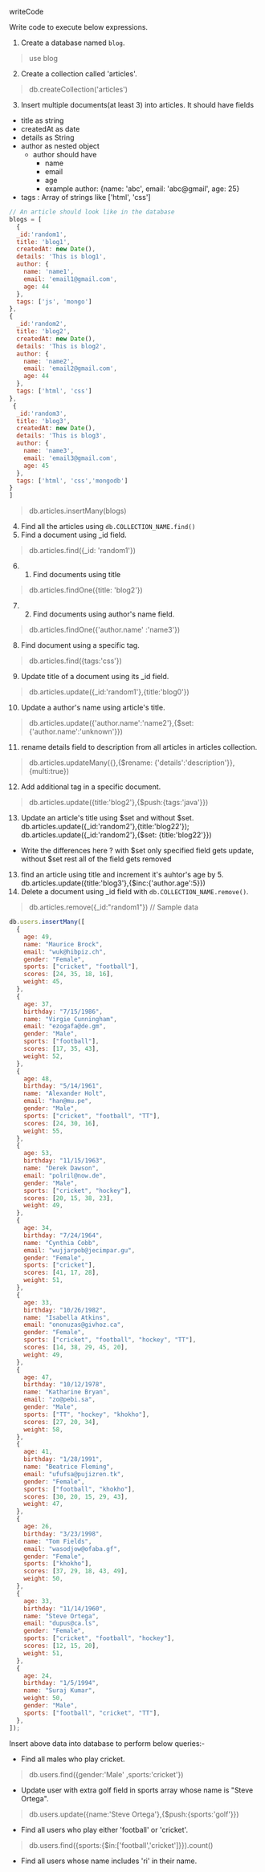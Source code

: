 writeCode

Write code to execute below expressions.

1. Create a database named `blog`.
> use blog
2. Create a collection called 'articles'.
> db.createCollection('articles')
3. Insert multiple documents(at least 3) into articles. It should have fields
- title as string
- createdAt as date
- details as String
- author as nested object
  - author should have
    - name
    - email
    - age
    - example author: {name: 'abc', email: 'abc@gmail', age: 25}
- tags : Array of strings like ['html', 'css']

```js
// An article should look like in the database
blogs = [
  {
  _id:'random1',
  title: 'blog1',
  createdAt: new Date(),
  details: 'This is blog1',
  author: {
    name: 'name1',
    email: 'email1@gmail.com',
    age: 44
  },
  tags: ['js', 'mongo']
},
{
  _id:'random2',
  title: 'blog2',
  createdAt: new Date(),
  details: 'This is blog2',
  author: {
    name: 'name2',
    email: 'email2@gmail.com',
    age: 44
  },
  tags: ['html', 'css']
},
 {
  _id:'random3',
  title: 'blog3',
  createdAt: new Date(),
  details: 'This is blog3',
  author: {
    name: 'name3',
    email: 'email3@gmail.com',
    age: 45
  },
  tags: ['html', 'css','mongodb']
}
]
```
> db.articles.insertMany(blogs)
4. Find all the articles using `db.COLLECTION_NAME.find()`
5. Find a document using \_id field.
> db.articles.find({_id: 'random1'})
6. 1. Find documents using title
> db.articles.findOne({title: 'blog2'})
7. 2. Find documents using author's name field.
> db.articles.findOne({'author.name' :'name3'})
8. Find document using a specific tag.
> db.articles.find({tags:'css'})
9. Update title of a document using its \_id field.
> db.articles.update({_id:'random1'},{title:'blog0'})
10. Update a author's name using article's title.
>  db.articles.update({'author.name':'name2'},{$set:{'author.name':'unknown'}})
11. rename details field to description from all articles in articles collection.
> db.articles.updateMany({},{$rename: {'details':'description'}}, {multi:true})
12. Add additional tag in a specific document.  
> db.articles.update({title:'blog2'},{$push:{tags:'java'}})
13. Update an article's title using $set and without $set.
db.articles.update({_id:'random2'},{title:'blog22'});
db.articles.update({_id:'random2'},{$set: {title:'blog22'}})
- Write the differences here ?
with $set only specified field gets update, without $set rest all of the field gets removed
13. find an article using title and increment it's auhtor's age by 5.
db.articles.update({title:'blog3'},{$inc:{'author.age':5}})
14. Delete a document using \_id field with `db.COLLECTION_NAME.remove()`.
> db.articles.remove({_id:"random1"})
// Sample data

```js
db.users.insertMany([
  {
    age: 49,
    name: "Maurice Brock",
    email: "wuk@hibpiz.ch",
    gender: "Female",
    sports: ["cricket", "football"],
    scores: [24, 35, 18, 16],
    weight: 45,
  },
  {
    age: 37,
    birthday: "7/15/1986",
    name: "Virgie Cunningham",
    email: "ezogafa@de.gm",
    gender: "Male",
    sports: ["football"],
    scores: [17, 35, 43],
    weight: 52,
  },
  {
    age: 48,
    birthday: "5/14/1961",
    name: "Alexander Holt",
    email: "han@mu.pe",
    gender: "Male",
    sports: ["cricket", "football", "TT"],
    scores: [24, 30, 16],
    weight: 55,
  },
  {
    age: 53,
    birthday: "11/15/1963",
    name: "Derek Dawson",
    email: "polril@now.de",
    gender: "Male",
    sports: ["cricket", "hockey"],
    scores: [20, 15, 38, 23],
    weight: 49,
  },
  {
    age: 34,
    birthday: "7/24/1964",
    name: "Cynthia Cobb",
    email: "wujjarpob@jecimpar.gu",
    gender: "Female",
    sports: ["cricket"],
    scores: [41, 17, 28],
    weight: 51,
  },
  {
    age: 33,
    birthday: "10/26/1982",
    name: "Isabella Atkins",
    email: "ononuzas@givhoz.ca",
    gender: "Female",
    sports: ["cricket", "football", "hockey", "TT"],
    scores: [14, 38, 29, 45, 20],
    weight: 49,
  },
  {
    age: 47,
    birthday: "10/12/1978",
    name: "Katharine Bryan",
    email: "zo@pebi.sa",
    gender: "Male",
    sports: ["TT", "hockey", "khokho"],
    scores: [27, 20, 34],
    weight: 58,
  },
  {
    age: 41,
    birthday: "1/28/1991",
    name: "Beatrice Fleming",
    email: "ufufsa@pujizren.tk",
    gender: "Female",
    sports: ["football", "khokho"],
    scores: [30, 20, 15, 29, 43],
    weight: 47,
  },
  {
    age: 26,
    birthday: "3/23/1998",
    name: "Tom Fields",
    email: "wasodjow@ofaba.gf",
    gender: "Female",
    sports: ["khokho"],
    scores: [37, 29, 18, 43, 49],
    weight: 50,
  },
  {
    age: 33,
    birthday: "11/14/1960",
    name: "Steve Ortega",
    email: "dupus@ca.ls",
    gender: "Female",
    sports: ["cricket", "football", "hockey"],
    scores: [12, 15, 20],
    weight: 51,
  },
  {
    age: 24,
    birthday: "1/5/1994",
    name: "Suraj Kumar",
    weight: 50,
    gender: "Male",
    sports: ["football", "cricket", "TT"],
  },
]);
```

Insert above data into database to perform below queries:-

- Find all males who play cricket.
> db.users.find({gender:'Male' ,sports:'cricket'})
- Update user with extra golf field in sports array whose name is "Steve Ortega".
> db.users.update({name:'Steve Ortega'},{$push:{sports:'golf'}})
- Find all users who play either 'football' or 'cricket'.
>  db.users.find({sports:{$in:['football','cricket']}}).count()
- Find all users whose name includes 'ri' in their name.
> 
